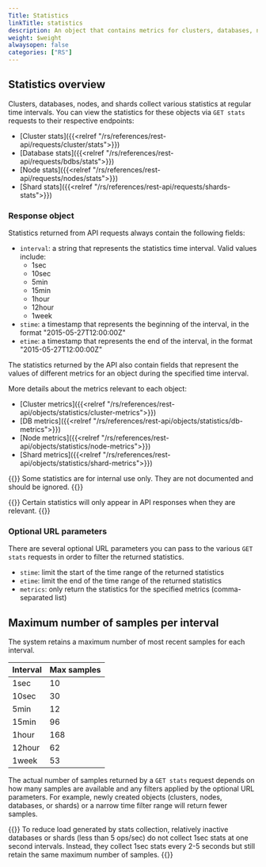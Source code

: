 ```yaml
---
Title: Statistics
linkTitle: statistics
description: An object that contains metrics for clusters, databases, nodes, or shards
weight: $weight
alwaysopen: false
categories: ["RS"]
---
```


## Statistics overview

Clusters, databases, nodes, and shards collect various statistics at regular time intervals. You can view the statistics for these objects via `GET stats` requests to their respective endpoints:
- [Cluster stats]({{<relref "/rs/references/rest-api/requests/cluster/stats">}})
- [Database stats]({{<relref "/rs/references/rest-api/requests/bdbs/stats">}})
- [Node stats]({{<relref "/rs/references/rest-api/requests/nodes/stats">}})
- [Shard stats]({{<relref "/rs/references/rest-api/requests/shards-stats">}})

### Response object

Statistics returned from API requests always contain the following fields:
- `interval`: a string that represents the statistics time interval. Valid values include: 
    - 1sec
    - 10sec
    - 5min
    - 15min
    - 1hour
    - 12hour
    - 1week
- `stime`: a timestamp that represents the beginning of the interval, in the format "2015-05-27T12:00:00Z"
- `etime`: a timestamp that represents the end of the interval, in the format "2015-05-27T12:00:00Z"

The statistics returned by the API also contain fields that represent the values of different metrics for an object during the specified time interval.

More details about the metrics relevant to each object:
- [Cluster metrics]({{<relref "/rs/references/rest-api/objects/statistics/cluster-metrics">}})
- [DB metrics]({{<relref "/rs/references/rest-api/objects/statistics/db-metrics">}})
- [Node metrics]({{<relref "/rs/references/rest-api/objects/statistics/node-metrics">}})
- [Shard metrics]({{<relref "/rs/references/rest-api/objects/statistics/shard-metrics">}})

{{<note>}}
Some statistics are for internal use only. They are not documented and should be ignored.
{{</note>}}

{{<note>}}
Certain statistics will only appear in API responses when they are relevant.
{{</note>}}

### Optional URL parameters

There are several optional URL parameters you can pass to the various `GET stats` requests in order to filter the returned statistics.

- `stime`: limit the start of the time range of the returned statistics
- `etime`: limit the end of the time range of the returned statistics
- `metrics`: only return the statistics for the specified metrics (comma-separated list)

## Maximum number of samples per interval

The system retains a maximum number of most recent samples for each interval.

| Interval | Max samples |
|----------|-------------|
| 1sec     | 10 |
| 10sec    | 30 |
| 5min     | 12 |
| 15min    | 96 |
| 1hour    | 168 |
| 12hour   | 62 |
| 1week    | 53 |

The actual number of samples returned by a `GET stats` request depends on how many samples are available and any filters applied by the optional URL parameters. For example, newly created objects (clusters, nodes, databases, or shards) or a narrow time filter range will return fewer samples.

{{<note>}}
To reduce load generated by stats collection, relatively inactive databases or shards (less than 5 ops/sec) do not collect 1sec stats at one second intervals. Instead, they collect 1sec stats every 2-5 seconds but still retain the same maximum number of samples.
{{</note>}}
